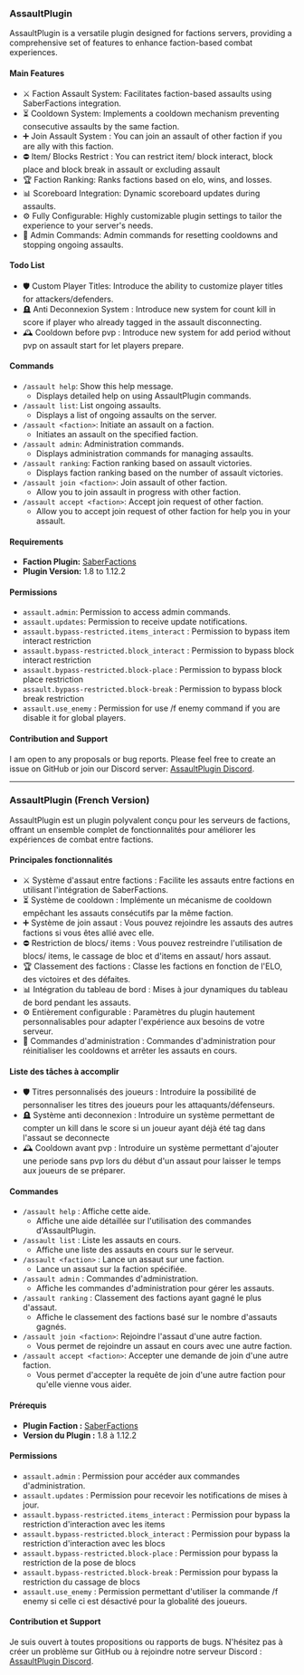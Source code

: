 ### AssaultPlugin

AssaultPlugin is a versatile plugin designed for factions servers, providing a comprehensive set of features to enhance faction-based combat experiences. 

#### Main Features

- ⚔️ Faction Assault System: Facilitates faction-based assaults using SaberFactions integration.
- ⏳ Cooldown System: Implements a cooldown mechanism preventing consecutive assaults by the same faction.
- ➕ Join Assault System : You can join an assault of other faction if you are ally with this faction.
- ⛔ Item/ Blocks Restrict : You can restrict item/ block interact, block place and block break in assault or excluding assault
- 🏆 Faction Ranking: Ranks factions based on elo, wins, and losses.
- 📊 Scoreboard Integration: Dynamic scoreboard updates during assaults.
- ⚙️ Fully Configurable: Highly customizable plugin settings to tailor the experience to your server's needs.
- 🔧 Admin Commands: Admin commands for resetting cooldowns and stopping ongoing assaults.

#### Todo List

- 🛡️ Custom Player Titles: Introduce the ability to customize player titles for attackers/defenders.
- 🪦 Anti Deconnexion System : Introduce new system for count kill in score if player who already tagged in the assault disconnecting.
- 🕰️ Cooldown before pvp : Introduce new system for add period without pvp on assault start for let players prepare.

#### Commands

- `/assault help`: Show this help message.
  - Displays detailed help on using AssaultPlugin commands.
- `/assault list`: List ongoing assaults.
  - Displays a list of ongoing assaults on the server.
- `/assault <faction>`: Initiate an assault on a faction.
  - Initiates an assault on the specified faction.
- `/assault admin`: Administration commands.
  - Displays administration commands for managing assaults.
- `/assault ranking`: Faction ranking based on assault victories.
  - Displays faction ranking based on the number of assault victories.
- `/assault join <faction>`: Join assault of other faction.
  - Allow you to join assault in progress with other faction.
- `/assault accept <faction>`: Accept join request of other faction.
  - Allow you to accept join request of other faction for help you in your assault.

#### Requirements

- **Faction Plugin:** [SaberFactions](https://github.com/SaberLLC/Saber-Factions)
- **Plugin Version:** 1.8 to 1.12.2

#### Permissions

- `assault.admin`: Permission to access admin commands.
- `assault.updates`: Permission to receive update notifications.
- `assault.bypass-restricted.items_interact` : Permission to bypass item interact restriction
- `assault.bypass-restricted.block_interact` : Permission to bypass block interact restriction
- `assault.bypass-restricted.block-place` : Permission to bypass block place restriction
- `assault.bypass-restricted.block-break` : Permission to bypass block break restriction
- `assault.use_enemy` : Permission for use /f enemy command if you are disable it for global players.

#### Contribution and Support

I am open to any proposals or bug reports. Please feel free to create an issue on GitHub or join our Discord server: [AssaultPlugin Discord](https://discord.gg/GR5xdzvkXc).

---

### AssaultPlugin (French Version)

AssaultPlugin est un plugin polyvalent conçu pour les serveurs de factions, offrant un ensemble complet de fonctionnalités pour améliorer les expériences de combat entre factions.

#### Principales fonctionnalités

- ⚔️ Système d'assaut entre factions : Facilite les assauts entre factions en utilisant l'intégration de SaberFactions.
- ⏳ Système de cooldown : Implémente un mécanisme de cooldown empêchant les assauts consécutifs par la même faction.
- ➕ Système de join assaut : Vous pouvez rejoindre les assauts des autres factions si vous êtes allié avec elle.
- ⛔ Restriction de blocs/ items : Vous pouvez restreindre l'utilisation de blocs/ items, le cassage de bloc et d'items en assaut/ hors assaut.
- 🏆 Classement des factions : Classe les factions en fonction de l'ELO, des victoires et des défaites.
- 📊 Intégration du tableau de bord : Mises à jour dynamiques du tableau de bord pendant les assauts.
- ⚙️ Entièrement configurable : Paramètres du plugin hautement personnalisables pour adapter l'expérience aux besoins de votre serveur.
- 🔧 Commandes d'administration : Commandes d'administration pour réinitialiser les cooldowns et arrêter les assauts en cours.

#### Liste des tâches à accomplir

- 🛡️ Titres personnalisés des joueurs : Introduire la possibilité de personnaliser les titres des joueurs pour les attaquants/défenseurs.
- 🪦 Système anti deconnexion : Introduire un système permettant de compter un kill dans le score si un joueur ayant déjà été tag dans l'assaut se deconnecte
- 🕰️ Cooldown avant pvp : Introduire un système permettant d'ajouter une periode sans pvp lors du début d'un assaut pour laisser le temps aux joueurs de se préparer.

#### Commandes

- `/assault help` : Affiche cette aide.
  - Affiche une aide détaillée sur l'utilisation des commandes d'AssaultPlugin.
- `/assault list` : Liste les assauts en cours.
  - Affiche une liste des assauts en cours sur le serveur.
- `/assault <faction>` : Lance un assaut sur une faction.
  - Lance un assaut sur la faction spécifiée.
- `/assault admin` : Commandes d'administration.
  - Affiche les commandes d'administration pour gérer les assauts.
- `/assault ranking` : Classement des factions ayant gagné le plus d'assaut.
  - Affiche le classement des factions basé sur le nombre d'assauts gagnés.
- `/assault join <faction>`: Rejoindre l'assaut d'une autre faction.
  - Vous permet de rejoindre un assaut en cours avec une autre faction.
- `/assault accept <faction>`: Accepter une demande de join d'une autre faction.
  - Vous permet d'accepter la requête de join d'une autre faction pour qu'elle vienne vous aider.

#### Prérequis

- **Plugin Faction :** [SaberFactions](https://github.com/SaberLLC/Saber-Factions)
- **Version du Plugin :** 1.8 à 1.12.2

#### Permissions

- `assault.admin` : Permission pour accéder aux commandes d'administration.
- `assault.updates` : Permission pour recevoir les notifications de mises à jour.
- `assault.bypass-restricted.items_interact` : Permission pour bypass la restriction d'interaction avec les items
- `assault.bypass-restricted.block_interact` : Permission pour bypass la restriction d'interaction avec les blocs
- `assault.bypass-restricted.block-place` : Permission pour bypass la restriction de la pose de blocs
- `assault.bypass-restricted.block-break` : Permission pour bypass la restriction du cassage de blocs
- `assault.use_enemy` : Permission permettant d'utiliser la commande /f enemy si celle ci est désactivé pour la globalité des joueurs.

#### Contribution et Support

Je suis ouvert à toutes propositions ou rapports de bugs. N'hésitez pas à créer un problème sur GitHub ou à rejoindre notre serveur Discord : [AssaultPlugin Discord](https://discord.gg/GR5xdzvkXc).
